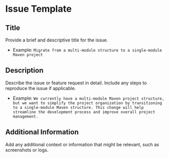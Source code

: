 # Issue Template

## Title

Provide a brief and descriptive title for the issue.
- Example: `Migrate from a multi-module structure to a single-module Maven project`

## Description

Describe the issue or feature request in detail. Include any steps to reproduce the issue if applicable.
- Example: `We currently have a multi-module Maven project structure, but we want to simplify the project organization by transitioning to a single-module Maven structure. This change will help streamline the development process and improve overall project management.`

## Additional Information

Add any additional context or information that might be relevant, such as screenshots or logs.

